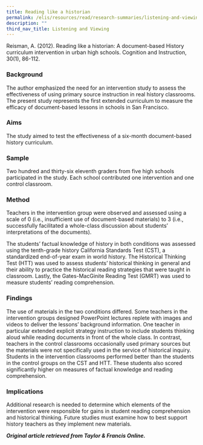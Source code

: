 ```yaml
---
title: Reading like a historian
permalink: /elis/resources/read/research-summaries/listening-and-viewing/reading-like-a-historian/
description: ""
third_nav_title: Listening and Viewing
---
```

Reisman, A. (2012). Reading like a historian: A document-based History curriculum intervention in urban high schools. Cognition and Instruction, 30(1), 86-112.

### Background

The author emphasized the need for an intervention study to assess the effectiveness of using primary source instruction in real history classrooms. The present study represents the first extended curriculum to measure the efficacy of document-based lessons in schools in San Francisco.

### Aims

The study aimed to test the effectiveness of a six-month document-based history curriculum.

### Sample

Two hundred and thirty-six eleventh graders from five high schools participated in the study. Each school contributed one intervention and one control classroom.

### Method

Teachers in the intervention group were observed and assessed using a scale of 0 (i.e., insufficient use of document-based materials) to 3 (i.e., successfully facilitated a whole-class discussion about students’ interpretations of the documents).

The students’ factual knowledge of history in both conditions was assessed using the tenth-grade history California Standards Test (CST), a standardized end-of-year exam in world history. The Historical Thinking Test (HTT) was used to assess students’ historical thinking in general and their ability to practice the historical reading strategies that were taught in classroom. Lastly, the Gates-MacGinite Reading Test (GMRT) was used to measure students’ reading comprehension.

### Findings

The use of materials in the two conditions differed. Some teachers in the intervention groups designed PowerPoint lectures replete with images and videos to deliver the lessons’ background information. One teacher in particular extended explicit strategy instruction to include students thinking aloud while reading documents in front of the whole class. In contrast, teachers in the control classrooms occasionally used primary sources but the materials were not specifically used in the service of historical inquiry. Students in the intervention classrooms performed better than the students in the control groups on the CST and HTT. These students also scored significantly higher on measures of factual knowledge and reading comprehension.

### Implications

Additional research is needed to determine which elements of the intervention were responsible for gains in student reading comprehension and historical thinking. Future studies must examine how to best support history teachers as they implement new materials.

_**Original article retrieved from Taylor & Francis Online.**_  
